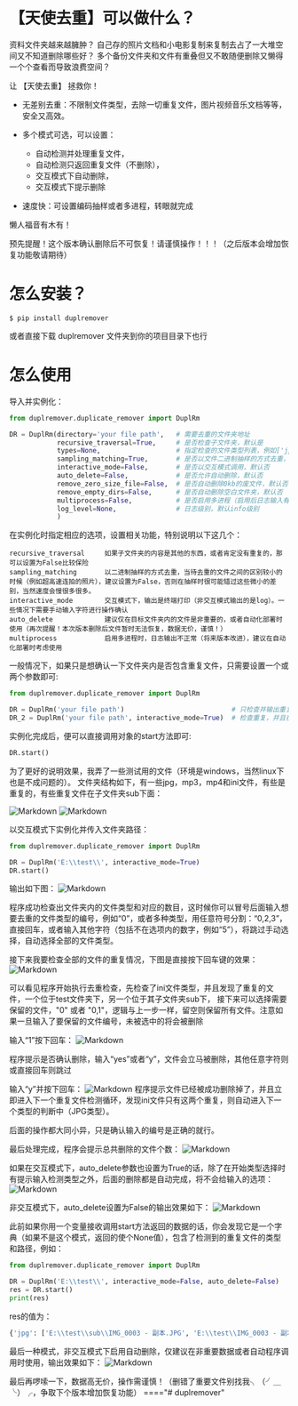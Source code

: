 【天使去重】可以做什么？
=======================
资料文件夹越来越臃肿？
自己存的照片文档和小电影复制来复制去占了一大堆空间又不知道删除哪些好？
多个备份文件夹和文件有重叠但又不敢随便删除又懒得一个个查看而导致浪费空间？

让 【天使去重】 拯救你！

 - 无差别去重：不限制文件类型，去除一切重复文件，图片视频音乐文档等等，安全又高效。

 - 多个模式可选，可以设置：
   - 自动检测并处理重复文件，
   - 自动检测只返回重复文件（不删除），
   - 交互模式下自动删除，
   - 交互模式下提示删除
   
 - 速度快：可设置编码抽样或者多进程，转眼就完成

懒人福音有木有！

预先提醒！这个版本确认删除后不可恢复！请谨慎操作！！！（之后版本会增加恢复功能敬请期待）

怎么安装？
=========
```linux shell
$ pip install duplremover
```
或者直接下载 duplremover 文件夹到你的项目目录下也行

怎么使用
=========

导入并实例化：
```python
from duplremover.duplicate_remover import DuplRm

DR = DuplRm(directory='your file path',   # 需要去重的文件夹地址
            recursive_traversal=True,     # 是否检查子文件夹，默认是
            types=None,                   # 指定检查的文件类型列表，例如['jpg', 'png']，默认为None，即检查所有类型
            sampling_matching=True,       # 是否以文件二进制抽样的方式去重，默认是
            interactive_mode=False,       # 是否以交互模式调用，默认否
            auto_delete=False,            # 是否允许自动删除，默认否
            remove_zero_size_file=False,  # 是否自动删除0kb的废文件，默认否
            remove_empty_dirs=False,      # 是否自动删除空白文件夹，默认否
            multiprocess=False,           # 是否启用多进程（启用后日志输入有影响），默认否
            log_level=None,               # 日志级别，默认info级别
            )
```
在实例化时指定相应的选项，设置相关功能，特别说明以下这几个：

    recursive_traversal     如果子文件夹的内容是其他的东西，或者肯定没有重复的，那可以设置为False比较保险
    sampling_matching       以二进制抽样的方式去重，当待去重的文件之间的区别较小的时候（例如超高速连拍的照片），建议设置为False，否则在抽样时很可能错过这些微小的差别，当然速度会慢很多很多。
    interactive_mode        交互模式下，输出是终端打印（非交互模式输出的是log）。一些情况下需要手动输入字符进行操作确认
    auto_delete             建议仅在目标文件夹内的文件是非重要的，或者自动化部署时使用（再次提醒！本次版本删除后文件暂时无法恢复，数据无价，谨慎！）
    multiprocess            启用多进程时，日志输出不正常（将来版本改进），建议在自动化部署时考虑使用

一般情况下，如果只是想确认一下文件夹内是否包含重复文件，只需要设置一个或两个参数即可:
```python
from duplremover.duplicate_remover import DuplRm

DR = DuplRm('your file path')                           # 只检查并输出重复文件，不进行任何操作
DR_2 = DuplRm('your file path', interactive_mode=True)  # 检查重复，并且在提示下输入操作字符完成操作
```
实例化完成后，便可以直接调用对象的start方法即可:
```python
DR.start()
```
为了更好的说明效果，我弄了一些测试用的文件（环境是windows，当然linux下也是不成问题的）。
文件夹结构如下，有一些jpg，mp3，mp4和ini文件，有些是重复的，有些重复文件在子文件夹sub下面：

![Markdown](http://i2.tiimg.com/702641/a989ce5c7d9cebba.jpg)
![Markdown](http://i2.tiimg.com/702641/6ae55047fbf9d3ca.jpg)


以交互模式下实例化并传入文件夹路径：
```python
from duplremover.duplicate_remover import DuplRm

DR = DuplRm('E:\\test\\', interactive_mode=True)
DR.start()
```

输出如下图：
![Markdown](http://i2.tiimg.com/702641/59e98b647b2e0ec7.jpg)

程序成功检查出文件夹内的文件类型和对应的数目，这时候你可以冒号后面输入想要去重的文件类型的编号，例如“0”，或者多种类型，用任意符号分割：“0,2,3”，
直接回车，或者输入其他字符（包括不在选项内的数字，例如“5”），将跳过手动选择，自动选择全部的文件类型。

接下来我要检查全部的文件的重复情况，下图是直接按下回车键的效果：
![Markdown](http://i2.tiimg.com/702641/9215a609f9a0c6dd.jpg)

可以看见程序开始执行去重检查，先检查了ini文件类型，并且发现了重复的文件，一个位于test文件夹下，另一个位于其子文件夹sub下，
接下来可以选择需要保留的文件，"0" 或者 "0,1"，逻辑与上一步一样，留空则保留所有文件。注意如果一旦输入了要保留的文件编号，未被选中的将会被删除

输入“1”按下回车：
![Markdown](http://i2.tiimg.com/702641/08ad8babbdfb378f.jpg)

程序提示是否确认删除，输入“yes”或者“y”，文件会立马被删除，其他任意字符则或直接回车则跳过

输入“y”并按下回车：
![Markdown](http://i2.tiimg.com/702641/c914ef6a300b2c35.jpg)
程序提示文件已经被成功删除掉了，并且立即进入下一个重复文件检测循环，发现ini文件只有这两个重复，则自动进入下一个类型的判断中（JPG类型）。

后面的操作都大同小异，只是确认输入的编号是正确的就行。

最后处理完成，程序会提示总共删除的文件个数：
![Markdown](http://i2.tiimg.com/702641/319215728fbe3e1b.jpg)


如果在交互模式下，auto_delete参数也设置为True的话，除了在开始类型选择时有提示输入检测类型之外，后面的删除都是自动完成，将不会给输入的选项：
![Markdown](http://i2.tiimg.com/702641/dc54ac1f9f0fdd0d.jpg)

非交互模式下，auto_delete设置为False的输出效果如下：
![Markdown](http://i1.fuimg.com/702641/7df61b7ec840ef7b.jpg)

此前如果你用一个变量接收调用start方法返回的数据的话，你会发现它是一个字典（如果不是这个模式，返回的使个None值），包含了检测到的重复文件的类型和路径，例如：
```python
from duplremover.duplicate_remover import DuplRm

DR = DuplRm('E:\\test\\', interactive_mode=False, auto_delete=False)
res = DR.start()
print(res)
```

res的值为：
```python
{'jpg': ['E:\\test\\sub\\IMG_0003 - 副本.JPG', 'E:\\test\\IMG_0003 - 副本.JPG', 'E:\\test\\sub\\IMG_0003.JPG', 'E:\\test\\IMG_0003.JPG'], 'mp3': ['E:\\test\\test_mp3_file_4.8Mb - 副本.mp3', 'E:\\test\\test_mp3_file_4.8Mb.mp3'], 'mp4': ['E:\\test\\test_mp4_file_20Mb - 副本.mp4', 'E:\\test\\test_mp4_file_20Mb.mp4']}
```

最后一种模式，非交互模式下启用自动删除，仅建议在非重要数据或者自动程序调用时使用，输出效果如下：
![Markdown](http://i1.fuimg.com/702641/ce82d7e172b471f6.jpg)

最后再啰嗦一下，数据高无价，操作需谨慎！（删错了重要文件别找我╮（╯＿╰）╭，争取下个版本增加恢复功能）
===="# duplremover" 
